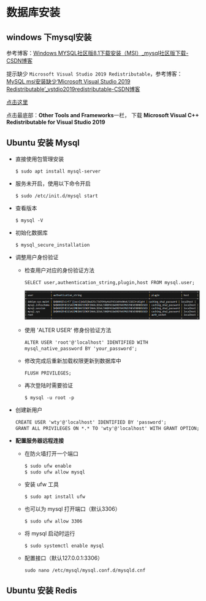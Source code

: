# 数据库安装

## windows 下mysql安装

参考博客：[Windows MYSQL社区版8.1下载安装（MSI）_mysql社区版下载-CSDN博客](https://blog.csdn.net/weixin_68256171/article/details/132107858)

提示缺少 `Microsoft Visual Studio 2019 Redistributable`，参考博客：[MySQL msi安装缺少‘Microsoft Visual Studio 2019 Redistributable’_vstdio2019redistributable-CSDN博客](https://blog.csdn.net/qq_41563277/article/details/104665146)

[点击这里](https://visualstudio.microsoft.com/downloads/)

点击最底部：**Other Tools and Frameworks**一栏，
下载
**Microsoft Visual C++ Redistributable for Visual Studio 2019**

## Ubuntu 安装 Mysql

* 直接使用包管理安装

  ```shell
  $ sudo apt install mysql-server
  ```

* 服务未开启，使用以下命令开启

  ```shell
  $ sudo /etc/init.d/mysql start
  ```

* 查看版本

  ```shell
  $ mysql -V
  ```

* 初始化数据库

  ```shell
  $ mysql_secure_installation
  ```

* 调整用户身份验证

  * 检查用户对应的身份验证方法

    ```mysql
    SELECT user,authentication_string,plugin,host FROM mysql.user;
    ```

    ![image-20231012135054004](..\src\photo\image-20231012135054004.png)

  * 使用 'ALTER USER' 修身份验证方法

    ```mysql
    ALTER USER 'root'@'localhost' IDENTIFIED WITH mysql_native_password BY 'your_password';
    ```

  * 修改完成后重新加载权限更新到数据库中

    ```mysql
    FLUSH PRIVILEGES;
    ```

  * 再次登陆时需要验证

    ```shell
    $ mysql -u root -p
    ```

* 创建新用户

  ```mysql
  CREATE USER 'wty'@'localhost' IDENTIFIED BY 'password';
  GRANT ALL PRIVILEGES ON *.* TO 'wty'@'localhost' WITH GRANT OPTION;
  ```

* **配置服务器远程连接**

  * 在防火墙打开一个端口

    ```shell
    $ sudo ufw enable
    $ sudo ufw allow mysql
    ```

  * 安装 ufw 工具

    ```shell
    $ sudo apt install ufw
    ```

  * 也可以为 mysql 打开端口（默认3306）

    ```shell
    $ sudo ufw allow 3306
    ```

  * 将 mysql 启动时运行

    ```shell
    $ sudo systemctl enable mysql
    ```

  * 配置接口（默认127.0.0.1:3306）

    ```shell
    sudo nano /etc/mysql/mysql.conf.d/mysqld.cnf
    ```

## Ubuntu 安装 Redis

